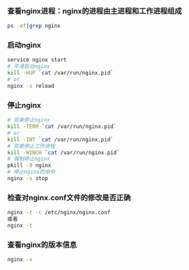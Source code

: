 ### 查看nginx进程：nginx的进程由主进程和工作进程组成
```bash
ps -ef|grep nginx
```

### 启动nginx
```bash
service nginx start
# 平滑启动nginx
kill -HUP `cat /var/run/nginx.pid`
# or
nginx -s reload
```

### 停止nginx
```bash
# 完美停止nginx
kill -TERM `cat /var/run/nginx.pid`
# or
kill -INT `cat /var/run/nginx.pid`
# 完美停止工作进程
kill -WINCH `cat /var/run/nginx.pid`
# 强制停止nginx
pkill -9 nginx
# 停止nginx的命令
nginx -s stop
```

### 检查对nginx.conf文件的修改是否正确
```bash
nginx -t -c /etc/nginx/nginx.conf
或者
nginx -t
```

### 查看nginx的版本信息
```bash
nginx -v
```